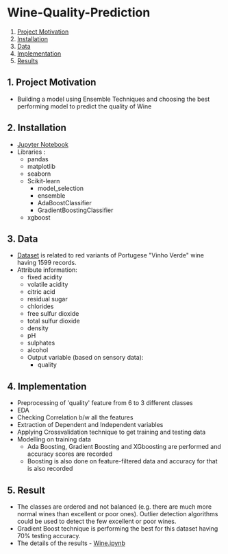# Wine-Quality-Prediction

1. [Project Motivation](#ProjectMotivation)
2. [Installation](#installation)
3. [Data](#data)
4. [Implementation](#model)
5. [Results](#results)

## 1. Project Motivation <a name="ProjectMotivation"></a> 

- Building a model using Ensemble Techniques and choosing the best performing model to predict the quality of Wine

## 2. Installation <a name="installation"></a>

- [Jupyter Notebook](https://jupyter.org)
- Libraries :
  - pandas
  - matplotlib
  - seaborn
  - Scikit-learn
     - model_selection 
     - ensemble
     - AdaBoostClassifier
     - GradientBoostingClassifier
  - xgboost
 
## 3. Data<a name="data"></a> 
- [Dataset](https://github.com/piyushkumar08/Wine-Quality-Prediction/blob/main/winequality-red.csv) is related to red variants of Portugese "Vinho Verde" wine having 1599 records. 
- Attribute information:
    - fixed acidity
    - volatile acidity
    - citric acid
    - residual sugar
    - chlorides
    - free sulfur dioxide
    - total sulfur dioxide
    - density
    - pH
    - sulphates
    - alcohol
  * Output variable (based on sensory data): 
    - quality
  

## 4. Implementation <a name="model"></a> 
- Preprocessing of 'quality' feature from 6 to 3 different classes
- EDA
- Checking Correlation b/w all the features 
- Extraction of Dependent and Independent variables 
- Applying Crossvalidation technique to get training and testing data 
- Modelling on training data
    - Ada Boosting, Gradient Boosting and XGboosting are performed and accuracy scores are recorded
    - Boosting is also done on feature-filtered data and accuracy for that is also recorded      

## 5. Result<a name="results"></a>
- The classes are ordered and not balanced (e.g. there are much more normal wines than excellent or poor ones). Outlier detection algorithms could be used to detect the few excellent or poor wines.
- Gradient Boost technique is performing the best for this dataset having 70% testing accuracy.
- The details of the results - [Wine.ipynb](https://github.com/piyushkumar08/Wine-Quality-Prediction/blob/main/Wine.ipynb)
